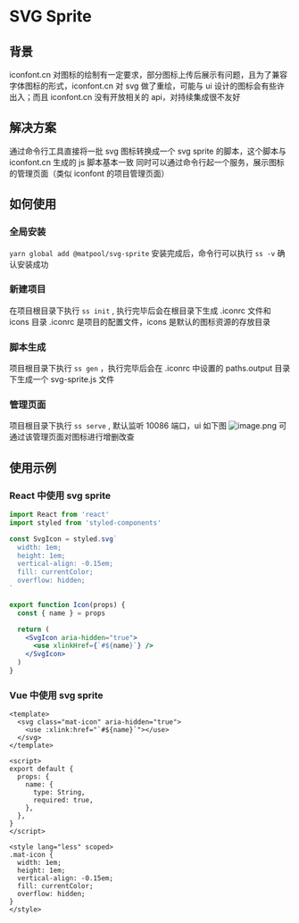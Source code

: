 # SVG Sprite

## 背景

iconfont.cn 对图标的绘制有一定要求，部分图标上传后展示有问题，且为了兼容字体图标的形式，iconfont.cn 对 svg 做了重绘，可能与 ui 设计的图标会有些许出入；而且 iconfont.cn 没有开放相关的 api，对持续集成很不友好

## 解决方案

通过命令行工具直接将一批 svg 图标转换成一个 svg sprite 的脚本，这个脚本与 iconfont.cn 生成的 js 脚本基本一致
同时可以通过命令行起一个服务，展示图标的管理页面（类似 iconfont 的项目管理页面）

## 如何使用

### 全局安装

`yarn global add @matpool/svg-sprite`
安装完成后，命令行可以执行 `ss -v` 确认安装成功

### 新建项目

在项目根目录下执行 `ss init` , 执行完毕后会在根目录下生成 .iconrc 文件和 icons 目录
.iconrc 是项目的配置文件，icons 是默认的图标资源的存放目录

### 脚本生成

项目根目录下执行 `ss gen` ，执行完毕后会在 .iconrc 中设置的 paths.output 目录下生成一个 svg-sprite.js 文件

### 管理页面

项目根目录下执行 `ss serve` , 默认监听 10086 端口，ui 如下图
![image.png](https://cdn.nlark.com/yuque/0/2021/png/188577/1614327964673-7d9ebf66-15ee-49c3-b462-eea582cfbf9a.png#align=left&display=inline&height=1454&margin=%5Bobject%20Object%5D&name=image.png&originHeight=1454&originWidth=2930&size=247847&status=done&style=none&width=2930)
可通过该管理页面对图标进行增删改查

## 使用示例

### React 中使用 svg sprite

```jsx
import React from 'react'
import styled from 'styled-components'

const SvgIcon = styled.svg`
  width: 1em;
  height: 1em;
  vertical-align: -0.15em;
  fill: currentColor;
  overflow: hidden;
`

export function Icon(props) {
  const { name } = props

  return (
    <SvgIcon aria-hidden="true">
      <use xlinkHref={`#${name}`} />
    </SvgIcon>
  )
}
```

### Vue 中使用 svg sprite

```vue
<template>
  <svg class="mat-icon" aria-hidden="true">
    <use :xlink:href="`#${name}`"></use>
  </svg>
</template>

<script>
export default {
  props: {
    name: {
      type: String,
      required: true,
    },
  },
}
</script>

<style lang="less" scoped>
.mat-icon {
  width: 1em;
  height: 1em;
  vertical-align: -0.15em;
  fill: currentColor;
  overflow: hidden;
}
</style>
```
